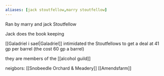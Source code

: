 ```yaml
---
aliases: [jack stoutfellow,marry stoutfellow]
---
```


Ran by marry and jack Stoutfellow

Jack does the book keeping

[[Galadriel i sael|Galadriel]] intimidated the Stoutfellows to get a deal at 41 gp per barrel (the cost 60 gp a barrel)

they are members of the [[alcohol guild]]


neigbors:
[[Snobeedle Orchard & Meadery]]
[[Amendsfarm]]